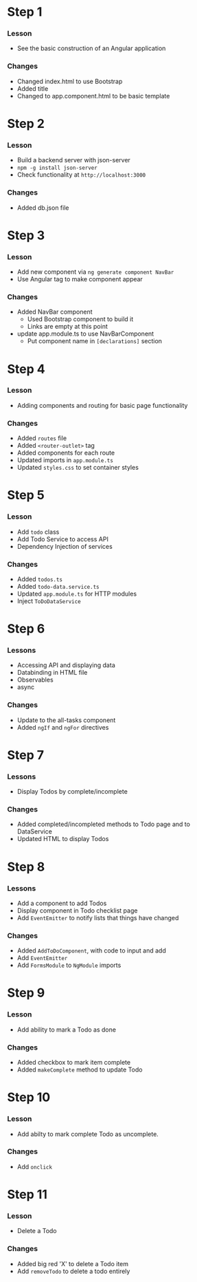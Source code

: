 ﻿# Step 1

### Lesson
- See the basic construction of an Angular application

### Changes
- Changed index.html to use Bootstrap
- Added title
- Changed to app.component.html to be basic template

# Step 2

### Lesson
- Build a backend server with json-server
- `npm -g install json-server`
- Check functionality at `http://localhost:3000`

### Changes
- Added db.json file

# Step 3

### Lesson
- Add new component via `ng generate component NavBar`
- Use Angular tag to make component appear

### Changes
* Added NavBar component
  * Used Bootstrap component to build it
  * Links are empty at this point
* update app.module.ts to use NavBarComponent
  * Put component name in `[declarations]` section
  
# Step 4

### Lesson
* Adding components and routing for basic page functionality

### Changes
* Added `routes` file
* Added `<router-outlet>` tag
* Added components for each route
* Updated imports in `app.module.ts`
* Updated `styles.css` to set container styles

# Step 5

### Lesson
* Add `todo` class  
* Add Todo Service to access API
* Dependency Injection of services

### Changes
* Added `todos.ts`
* Added `todo-data.service.ts`
* Updated `app.module.ts` for HTTP modules
* Inject `ToDoDataService`

# Step 6

### Lessons
* Accessing API and displaying data
* Databinding in HTML file
* Observables
* async 

### Changes
* Update to the all-tasks component
* Added `ngIf` and `ngFor` directives

# Step 7

### Lessons
* Display Todos by complete/incomplete

### Changes
* Added completed/incompleted methods to Todo page and to DataService
* Updated HTML to display Todos

# Step 8

### Lessons 
* Add a component to add Todos
* Display component in Todo checklist page
* Add `EventEmitter` to notify lists that things have changed

### Changes
* Added `AddToDoComponent`, with code to input and add
* Add `EventEmitter`
* Add `FormsModule` to `NgModule` imports

# Step 9

### Lesson
* Add ability to mark a Todo as done

### Changes
* Added checkbox to mark item complete
* Added `makeComplete` method to update Todo

# Step 10

### Lesson
* Add abilty to mark complete Todo as uncomplete.

### Changes
* Add `onclick`

# Step 11

### Lesson
* Delete a Todo

### Changes
* Added big red 'X' to delete a Todo item
* Add `removeTodo` to delete a todo entirely

